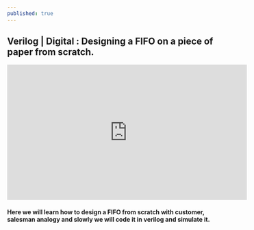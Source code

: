 ```yaml
---
published: true
---
```

## Verilog | Digital : Designing a FIFO on a piece of paper from scratch.
<iframe width="560" height="315" src="https://www.youtube.com/embed/T1hcliIHYSo" title="YouTube video player" frameborder="0" allow="accelerometer; autoplay; clipboard-write; encrypted-media; gyroscope; picture-in-picture" allowfullscreen></iframe>

#### Here we will learn how to design a FIFO from scratch with customer, salesman analogy and slowly we will code it in verilog and simulate it.
